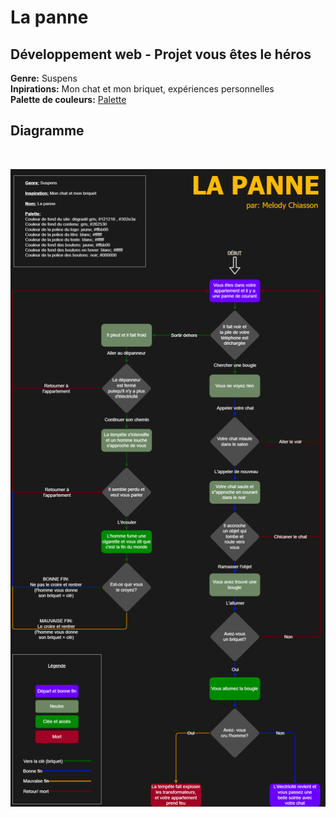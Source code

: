 # La panne
## Développement web - Projet vous êtes le héros
**Genre:** Suspens
<br>
**Inpirations:** Mon chat et mon briquet, expériences personnelles
<br>
**Palette de couleurs:** [Palette](https://coolors.co/000000-121216-262530-302e3a-ffffff-ffbb00)
<br>
## Diagramme
<br>

![diagramme](vous-etes-le-hero_la-panne/assets/schema/chiasson_melody_schema_ps2.png)

